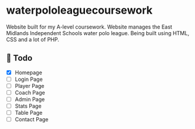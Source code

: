 # waterpololeaguecoursework

Website built for my A-level coursework.
Website manages the East Midlands Independent Schools water polo league.
Being built using HTML, CSS and a lot of PHP.

## 🚀 Todo
- [x] Homepage
- [ ] Login Page
- [ ] Player Page
- [ ] Coach Page
- [ ] Admin Page
- [ ] Stats Page
- [ ] Table Page
- [ ] Contact Page
